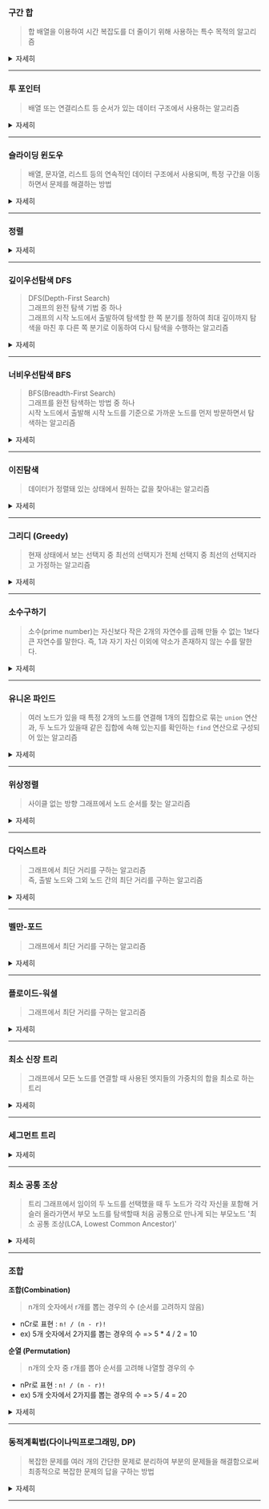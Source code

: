 ### 구간 합 
> 합 배열을 이용하여 시간 복잡도를 더 줄이기 위해 사용하는 특수 목적의 알고리즘

<details>
<summary> 자세히 </summary>
<div markdown="1">


핵심 이론
- 합 배열을 구해야 한다.
  - ex) 배열 A가 있을 대 합 배열 S
  - S[i] = A[0] + A[1] + A[2] + ... A[i-1] + A[i]
  - 힙 배열 공식 : S[i] = S[i-1] A[i]
- 구간 합 공식
  - S[j] - S[i-1] // i에서 j까지의 구간 합

시간 복잡도
- 합 배열을 통해 O(1)
- 최악의 경우 O(N)
  
</div>
</details>

---

### 투 포인터
> 배열 또는 연결리스트 등 순서가 있는 데이터 구조에서 사용하는 알고리즘

<details>
<summary> 자세히 </summary>
<div markdown="1">
  
기능
- 두 개의 포인터를 사용하여 배열 또는 리스트의 요소를 효율적으로 탐색하는 것
    - 두 개의 포인터 : 처음부터 시작하는 포인터, 끝에서 시작하는 포인터

특징
- 정렬된 배열이나 리스트에서 사용할 경우 효율적

시간 복잡도
- O(n)

문제 유형
- 배열에서 두 요소의 합이 타겟인 경우 찾기
- 배열에서 주어진 조건을 만족하는 연속된 부분 배열 찾기
- 배열에서 주어진 값 k와 가장 가까운 값 찾기
- 배열에서 주어진 값 k보다 작거나 같은 값 중에서 가장 큰 값 찾기
- 배열에서 주어진 값 k보다 크거나 같은 값 중에서 가장 작은 값 찾기
- 배열에서 주어진 값 k보다 작은 값을 제거한 배열 반환하기
</div>
</details>

---

### 슬라이딩 윈도우
> 배열, 문자열, 리스트 등의 연속적인 데이터 구조에서 사용되며, 
> 특정 구간을 이동하면서 문제를 해결하는 방법

<details>
<summary> 자세히 </summary>
<div markdown="1">

기능
- 고정된 길이이 윈도우를 이동시키면서 문제를 해결
  - 윈도우 : 데이터 구조에서 일정한 크기의 부분집합을 의미
  - ex) 문자열에서 길이가 k인 윈도우를 이동시키면서 문제를 해결

특징
- 두 개의 포인터를 사용
  - 시작 포인터, 끝 포인터
- Deque 자료구조 이용 (양방향 삽입/삭제 가능)

시간 복잡도
- O(n)

문제 유형
- 배열에서 연속된 부분 배열 중에서 최대/최소 값을 찾기
- 문자열에서 연속된 부분 문자열 중에서 최대/최소 값을 찾기
- 배열에서 연속된 k개의 요소의 합 중에서 최대/최소 값을 찾기
- 문자열에서 연속된 k개의 문자열의 합 중에서 최대/최소 값을 찾기
- 배열에서 특정 조건을 만족하는 연속된 부분 배열 찾기
- 문자열에서 특정 조건을 만족하는 연속된 부분 문자열 찾기
</div>
</details>

---

### 정렬

<details>
<summary> 자세히 </summary>
<div markdown="1">
  
**버블정렬(bubble)**
> 데이터의 인접 요소끼리 비교하고, swap 연산을 수행하며 정렬하는 방식

시간 복잡도 : O(n^2)

**선택 정렬(selection)**
> 대상에서 가장 크거나 작은 데이터를 찾아가 선택을 반복하면서 정렬하는 방식

시간 복잡도 : O(n^2)

**삽입 정렬(insertion)**
> 대상을 선택해 정렬된 영역에서 선택 데이터를 적절한 위치를 찾아 삽입하면서 정렬하는 방식

시간 복잡도 : O(n^2)

**퀵 정렬(quick)**
> pivot 값을 선정해 해당 값을 기준으로 정렬하는 방식

시간 복잡도 : 평균 시간 복잡도 O(nlogn), 최악의 경우 O(n^2)

**병합 정렬 (merge)**
> 이미 정렬된 부분 집합들을 효율적으로 병합해 전체를 정렬하는 방식

시간 복잡도 : O(nlogn)

**기수 정렬 (radix)**
> 데이터의 자릿수를 바탕으로 비교할 데이터를 정렬하는 방식

시간 복잡도 : O(k*n)

**계수 정렬(Counting Sort)**
> 입력된 데이터의 크기를 기반으로 데이터를 정렬하는 방식

시간 복잡도 : O(n + k) - n은 입력 크기, k는 입력의 최대값
</div>
</details>

---

### 깊이우선탐색 DFS
> DFS(Depth-First Search)  
> 그래프의 완전 탐색 기법 중 하나  
> 그래프의 시작 노드에서 출발하여 탐색할 한 쪽 분기를 정하여 최대 깊이까지 탐색을 마친 후
> 다른 쪽 분기로 이동하여 다시 탐색을 수행하는 알고리즘

<details>
<summary> 자세히 </summary>
<div markdown="1">
  
기능
- 그래프 완전 탐색

특징
- 재귀 함수로 구현
  - 주로 사용
  - 스택 오버플로 유의
- 스택 자료구조 이용 (LIFO, 후입선출)

시간 복잡도
- O(V + E) (노드 수: V, 엣지 수: E)

깊이 우선 탐색 과정
1. DFS를 시작할 노드를 정한 후 사용할 자료구조 초기화
2. 노드의 방문 여부를 체크할 자료구조 초기화
3. DFS 수행 : 현재 노드의 연결 노드 중 방문하지 않은 노드 대상으로 DFS 실행

문제 유형
> 가장 깊은 경로를 탐색하는 문제나, 그래프에서 특정한 노드를 찾는 문제 등에 사용
- 단절점 찾기, 단절선 찾기, 사이클 찾기, 위상 정렬
- 그래프에서 특정한 노드를 찾는 문제
- 그래프에서 경로가 존재하는지 여부를 판별하는 문제
- 그래프에서 모든 노드를 탐색하는 문제
- 그래프에서 사이클을 찾는 문제
- 그래프에서 연결 요소를 찾는 문제
- 그래프에서 강한 연결 요소를 찾는 문제
- 미로 찾기와 같은 게임에서 가장 짧은 경로를 찾는 문제
</div>
</details>

---

### 너비우선탐색 BFS
> BFS(Breadth-First Search)  
> 그래프를 완전 탐색하는 방법 중 하나  
> 시작 노드에서 출발해 시작 노드를 기준으로 가까운 노드를 먼저 방문하면서 탐색하는 알고리즘

<details>
<summary> 자세히 </summary>
<div markdown="1">
  
기능
- 그래프 완전 탐색

특징
- FIFO 탐색 (선입선출)
- Queue 자료구조 이용
- 시작 노드와 가까운 노드를 우선하여 탐색하므로 목표 노드에 도착하는 경로가 여러 개일 때 최단 경로를 보장한다.

너비 우선 탐색 과정
1. BFS를 시작할 노드를 정한 후 사용할 자료구조 초기화
2. 큐에서 노드를 꺼낸 후 꺼낸 노드의 인접 노드를 다시 큐에 삽입
   - 중복 방문 방지를 위해 노드의 방문 여부 체크
3. 큐 자료구조에 값이 없을 때까지 반복

문제 유형
> 가장 짧은 거리를 구하는 문제나, 특정한 조건을 만족하는 가장 빠른 경로를 구하는 문제 등에 사용
- 그래프에서 최단 경로 찾기
- 그래프에서 특정한 조건을 만족하는 경로 찾기
- 그래프에서 모든 노드를 탐색하는 문제
- 퍼즐과 같은 게임에서 최소 이동 횟수를 찾는 문제
- 너비가 큰 트리에서 가장 왼쪽에 있는 노드를 찾는 문제
- 컴파일러에서 소스 코드의 문법을 검사하는 문제
- 그래프에서 사이클을 찾는 문제

</div>
</details>

---

### 이진탐색
> 데이터가 정렬돼 있는 상태에서 원하는 값을 찾아내는 알고리즘

<details>
<summary> 자세히 </summary>
<div markdown="1">
  
기능
- 타깃 데이터 검색

특징
- 중앙값 비교를 통한 대상 충소 방식
  - 대상 데이터의 중앙값과 찾고자 하는 값을 비교해 데이터의 크기를 절반씩 줄이면서 대상을 찾는다.
- 이진 탐색은 데이터가 정렬되어있어야 한다.

시간 복잡도
- O(logN)

이진 탐색 과정
1. 현재 데이터셋의 중앙값을 선택한다
2. 중앙값 > 타깃 데이터일 때 중앙값 기준으로 왼쪽 데이터셋을 선택한다.
3. 중앙값 < 타깃 데이터 일때 중앙값 기준으로 오른쪽 데이터셋을 선택한다.
4. 과정 1~3 반복 중 중앙값 == 타깃 데이터일 때 탐색 종료

</div>
</details>
           
---

### 그리디 (Greedy)
> 현재 상태에서 보는 선택지 중 최선의 선택지가 전체 선택지 중 최선의 선택지라고 가정하는 알고리즘

<details>
<summary> 자세히 </summary>
<div markdown="1">

그리디 알고리즘 수행 과정
1. 해 선택 : 현재 상태에서 가장 최선이라고 생각되는 해를 선택한다.
2. 직절성 검사 : 현재 선택한 해가 전체 문제의 제약 조건에 벗어나지 않는지 검사한다.
3. 해 검사 : 현재까지 선택한 해 집합이 전체 문제를 해결할 수 있는지 검사한다. 전체문제를 핵려하지 못한다면 다시 1로 돌아가 같은 과정 반복
</div>
</details>
  
---

### 소수구하기
> 소수(prime number)는 자신보다 작은 2개의 자연수를 곱해 만들 수 없는 1보다 큰 자연수를 말한다.
> 즉, 1과 자기 자신 이외에 약소가 존재하지 않는 수를 말한다.

<details>
<summary> 자세히 </summary>
<div markdown="1">
  
소수 판별법 - 에라토스테네스의 체
1. 구하고자 하는 소수의 범위만틈 1차원 배열을 생성한다.
2. 숫자 2부터 시작, 선택된 숫자의 배수에 해당하는 수를 배열에서 끝까지 탐색하며 지운다. 이때 처음으로 선택된 숫지는 지우지 않는다.
3. 배열의 끝까지 2.를 반복한 후 배열에서 남아 있는 모든 수를 출력한다.

시간 복잡도
- O(N^2), 일반적으로 O(Nlog(logN))
  
</div>
</details>
  
---

### 유니온 파인드
> 여러 노드가 있을 때 특정 2개의 노드를 연결해 1개의 집합으로 묶는 ```union``` 연산과,
> 두 노드가 있을때 같은 집합에 속해 있는지를 확인하는 ```find``` 연산으로 구성되어 있는 알고리즘

<details>
<summary> 자세히 </summary>
<div markdown="1">
  
**union, find 연산**
- union 연산 : 각 노드가 속한 집합을 1개로 합치는 연산
  - 일반적인 방법 : 1차원 배열 이용
- find 연산 : 특정 노드 a에 관해 a가 속한 집합의 대표 노드를 반환하는 연산

**find 연산 작동 원리**
1. 대상 노드 배열에 index값과 value값이 동일한지 확인
2. 동일하지 않으면 value값이 가리키는 index위치로 이동
3. 이동 위치의 index값과 value값이 같을 때까지 1.~2.반복. (재귀함수로 구현)
4. 대표 노드에 도달하면 재귀 함수를 빠져나오면서 거치는 모든 노드값을 루트 노드값으로 변경

유의
- find 연산을 수행할때 재귀함수를 빠져나오면서 탐색한 모든 노드의 대표 노드값을 루트 노드값으로 변경해야한다.
- union 연산에서 선택된 노드끼리 연결해야한다.

시간 복잡도
- 일반적으로 O(n), 최악의 경우 O(n^2)

</div>
</details>
  
---

### 위상정렬
> 사이클 없는 방향 그래프에서 노드 순서를 찾는 알고리즘

<details>
<summary> 자세히 </summary>
<div markdown="1">
  
기능
- 노드 간의 순서를 결정

특징
- 사이클이 없어야 한다.
  - 사이클이 존재하면 노드 간의 순서를 명확하게 정의할 수 없다.
- 항상 유일한 값으로 정렬되지 않는다.

시간 복잡도
- O(V + E) (노드 수: V, 엣지 수: E)

핵심 이론
1. 인접리스트로 그래프 구현하기
   - 인접리스트 ArrayList<ArrayList<Integer>
2. 진입 차수 배열 초기화
   - 진입 차수 저장 배열 D[N] 
   - 진입 차수(in-degree) : 자기 자신을 가리키는 엣지의 개수
3. 진입 차수가 0인 노드를 선택하고 선택된 노드를 위상 정렬 배열(정답 배열)에 저장
   - 그 후 인접 리스트에서 선택된 노드가 가리키는 노드들의 진입 차수를 1씩 뺀다.

</div>
</details>
  
---

### 다익스트라
> 그래프에서 최단 거리를 구하는 알고리즘  
> 즉, 출발 노드와 그외 노드 간의 최단 거리를 구하는 알고리즘

<details>
<summary> 자세히 </summary>
<div markdown="1">
  
기능
- 출발 노드와 모든 노드간의 거리 탐색  

특징 
- 엣지는 가중치는 모두 양수

시간 복잡도
- O(ElogV) (노드 수: V, 엣지 수: E)

핵심이론
1. 인접 리스트로 그래프 구현하기
   - 시간 복잡도 측면, N의 크기가 클 것을 대비해 인접 리스트를 선택해서 구현하는것이 좋다.
   - 인접 리스트에 연결한 배열의 자료형은 (노드, 가중치)형태
     - ArrayList<Edge>[]
2. 최단 거리 배열 초기화하기
   - 최단 거리 배열을 만들고, 출발 노드는 0, 이외의 노드는 무한(적당히 큰값)으로 초기화
3. 값이 가장 작은 노드 고르기
   - 최단 거리 배열에서 현재 값이 가장 작은 노들르 고른다.
4. 최단 거리 배열 업데이트 하기
   - Min(선택 노드의 최단 거리 배열의 값 + 엣지 가중치, 연결 노드의 최단 거리 배열의 값)
5. 과정 3~4를 반복해 최단 거리 배열 완성하기
   - 과정 4에서 선택 노드가 될 때마다 다시 선택되지 않도록 방문 배열을 만들어 체크
   - 모든 노드가 선택될 때까지 반복하여 최단 거리 배열을 완성한다.

</div>
</details>
  
---

### 벨만-포드
> 그래프에서 최단 거리를 구하는 알고리즘

<details>
<summary> 자세히 </summary>
<div markdown="1">
  
기능
- 특정출발 노드에서 다른 모든 노드까지의 최단 경로 탐색

특징
- 음수 가중치 엣지가 있어도 수행할 수 있다.
- 전체 그래프에서 음수 사이클의 존재 여부 판단 가능

시간복잡도
- O(VE) (노드 수: V, 엣지 수: E)

핵심 이론
1. 엣지 리스트로 그래프를 구현하고 최단 경로 배열 초기화하기
   - 엣지를 중심으로 동작하므로, 엣지 리스트로 그래프를 구현
     - Edge[] edge;
   - 최단 경로 배열은 출발 노드 0, 나머지는 무한대(최대값)으로 초기화
     - D[]
2. 모든 엣지를 확인해 정답 배열 업데이트
   - 최단 거리 배열에서 업데이트 반복 횟수는 '노드 개수(N) - 1'
     - 노드 개수가 N이고, 음수 사이클이 없을 때 특정 두 노드의 최단 거리를 구성할 수 있지의 최대 개수는 N-1
   - 업데이트 조건
     - D[s] != 무한, D[e] > D[s] + w 일때 D[e] = D[s] + w로 배열의 값을 업데이트
       - s: 출발노드, e: 종료노드, w: 가중치
   - 음수 사이클이 존재하는지 확인
3. 음수 사이클 유무 확인 (중요)
   - 모든 엣지를 한 번씩 다시 사용해 업데이트되는 노드가 발생하는지 확인
   - 업데이트가되는 노드가 있다면 음수 사이클 존재 -> 최단 거리를 찾을 수 없는 그래프가 된다.
     - 음수 사이클이 존재하면 이 사이클을 무한하게 돌수록 가중치가 계속 감소하기 때문 

</div>
</details>
  
---

### 플로이드-워셜
> 그래프에서 최단 거리를 구하는 알고리즘

<details>
<summary> 자세히 </summary>
<div markdown="1">

기능
- 모든 노드 간에 최단 경로 탐색

특징
- 음수 가중치 엣지가 있어도 수행할 수 있다.
- 동적 계획법의 원리를 이용해 알고리즘에 접근

시간 복잡도
- O(V^3) (노드 수 : V)

핵심 이론
> A노드에서 B노드까지 최단 경로를 구했다고 가정했을 때, 최단 경로위에 K 노드가 존재한다면 '그것을 이루는 부분 경로 역시 최단 경로이다.'  
> **즉, 전체 경로의 최단 경로는 부분 경로의 최단 경로의 조합으로 이뤄진다는 뜻**

- 플로이드-워셜 점화식
  - D[S][E] = Math.min(D[S][E], D[S][K] + D[K][E])
1. 배열을 선언하고 초기화하기
   - D[S][E] => 노드 S에서 노드 E까지의 최단 거리를 저장하는 배열
   - S, E의 값이 같으면 0(자기 자신에게 가는데 걸리는 시간), 다르면 무한(최댓값)
2. 최단 거리 배열에 그래프 데이터 저장하기
   > 플로이드-워셜은 그래프를 인접행렬로 표현
   - D[S][E] = W로 엣지의 정보를 배열에 입력 (출발 노드 S, 도착 노드 E, 가중치 W)
3. 점화식으로 배열 업데이트
   - 3중 for문의 형태로 반복하면서 배열의 값을 업데이트
   - 플로이드-워셜 알고리즘
     ```
       for 경유지 K에 관해 (1~N) // N: 노드개수
          for 출발 노드 S에 관해 (1~N)
            for 도착 노드 E에 관해 (1~N)
            D[S][E] = Math.min(D[S][E], D[S][K] + D[K][E])
     ```
   - 완성된 배열은 모든 노드 간의 최단 거리를 알려준다.

</div>
</details>
  
---

### 최소 신장 트리
> 그래프에서 모든 노드를 연결할 때 사용된 엣지들의 가중치의 합을 최소로 하는 트리

<details>
<summary> 자세히 </summary>
<div markdown="1">

특징
- 사이클이 포함되면 가중치의 합이 최소가 될 수 없으므로 사이클을 포함하지 않는다.
  - 사이클이 존재하면 안되는 특징을 지니고 있기 때문에 유니온 파인트 알고리즘을 내부에 구현해야 한다.
- N개의 노드가 있으면 최소 신장 트리를 구성하는 엣지의 개수는 항상 N-1개다.
- 다른 그래프 알고리즘과 달리, 엣지 리스트의 형태를 이용해 데이터를 담는다.
  - 엣지를 기준으로하기 때문

핵심 이론  
1. 엣지 리스트로 그래프를 구현하고 유니온 파인드 배열 초기화하기
   - 엣지 리스트의 형태로 저장
     - 노드가 아닌 엣지 중심으로 저장하기 때문
     - 엣지(Edge) 클래스는 노드 변수 2개와 가중치 변수로 구성
     - PriorityQueue<Edge>
   - 사이클 처리를 위한 유니온 파인드 배열 초기화
     - 배열의 인덱스를 해당 자리의 값으로 초기화
2. 그래프 데이터를 가중치 기준으로 정렬하기
   - 엣지 리스트에 담긴 그래프를 가중치 기준으로 오름차순 정렬
     - 엣지를 클래스로 표현하면 Comparable을 통해 정렬 방식 구현 가능
3. 가중치가 낮은 엣지부터 연결 시도하기
   - 가중치가 낮은 엣지 부터 순서대로 선택해 연결을 시도
     - 바로 연결하지 않고 이 엣지를 연결했을 때 그래프에 사이클 형성 유무 체크 -> find연산'
       - 사이클 형성 = 두 노드의 대표노드가 같다
     - 사이클 형성되지 않을 때만 union 연산을 이용해 두 노드 연결
4. 과정 3 반복하기
   - 전체 노드의 개수가 N개이면 연결한 엣지의 개수가 N-1이 될 때까지 과정 3반복
5. 총 엣지 비용 출력
   - 엣지의 개수가 N-1이 되면 알고리즘 종료, 완성된 최소 신장 트리의 총 엣지 비용을 출력

</div>
</details>
  
---


### 세그먼트 트리
  
<details>
<summary> 자세히 </summary>
<div markdown="1">

</div>
</details>
  
---


### 최소 공통 조상
> 트리 그래프에서 임이의 두 노드를 선택했을 때 두 노드가 각각 자신을 포함해 거슬러 올라가면서 부모 노드를 탐색할때
> 처음 공통으로 만나게 되는 부모노드 '최소 공통 조상(LCA, Lowest Common Ancestor)'

<details>
<summary> 자세히 </summary>
<div markdown="1">

핵심 이론  

**일반적인 최소 공통 조상 구하기**
> 트리의 높이가 크지 않을 때 최소 공통 조상을 구하는 방법  
> 트리의 높이가 커질 경우, 시간이 오래 걸린다.
1. 루트 노드에서 탐색을 시작해 각 노드의 부모 노드와 깊이를 저장한다
2. 선택된 두 노드의 깊이가 다른 경우, 더 깊은 노드의 노드를 부모 노드로 1개씩 올려주면서 같은 깊이로 맞춘다.
   - 이때 두 노드가 같으면 해당 노드가 최소 공통 조상
3. 깊이가 같은 상태에서는 동시에 부모 노드로 올라가면서 두 노드가 같은 노드가 될 때까지 반복
   - 이때 처음 만나는 노드가 최소 공통 조상

**최소 공통 조상 빠르게 구하기**
> 서로의 깊이를 맞춰 주거나 같아지는 노드를 찾을때 2^k씩 올라가 비교하는 방식  
- 일반적인 방식에서 약간 변형한 형태
- 자신의 부모 노드 뿐아니라 2^k번째 위치의 부모 노드까지 저장해야한다.
1. 부모 노드 저장 배열 만들기
   - 부모 노드 배열의 정의 : P[K][N] => N번째 노드의 2^K번째 부모 노드 번호
   - 부모 노드 배열의 점화식 : ```P[K][N] = P[K-1][P[k-1][N]]```
     - N의 2^K번째 부모 노드 = N의 2^K-1번째 부모 노드의 2^K-1번째 부모 노드
   - K의 조건 : ```'2^K < 트리의 깊이'``` 를 만족하는 최댓값
2. 선택된 두 노드의 깊이 맞추기
   - 부모 노드 배열을 이용하여 깊이를 2^K 단위로 넘어가며 높이를 맞춘다.
     - depth1: 2, depth2: 6 => depth2-depth1 = 4 => 4 = 2^k => k = 2
3. 최소 공통 조상 찾기
   - 공통 조상을 찾는 작업도 2^K 단위로 점프하면서 맞춘다.
     - K를 1씩 감소하면서 부모 노드 저장배열을 이용해 최초로 두 노드의 부모가 달라지는 값을 찾는다.
   - 최초로 달라지는 K에 대한 두 노드의 부모 노드를 찾아 이동
   - 반복문이 종료된 후 이동한 2개의 노드가 같은 노드라면 해당 노드가, 다른 노르라면 바로 위의 노드가 최소 공통 조상이 된다.

</div>
</details>

---


### 조합
 
**조합(Combination)**
> n개의 숫자에서 r개를 뽑는 경우의 수 (순서를 고려하지 않음)
- nCr로 표현 : ```n! / (n - r)!```
- ex) 5개 숫자에서 2가지를 뽑는 경우의 수 => 5 * 4 / 2 = 10

**순열 (Permutation)**
> n개의 숫자 중 r개를 뽑아 순서를 고려해 나열할 경우의 수
- nPr로 표현 : ```n! / (n - r)!```
- ex) 5개 숫자에서 2가지를 뽑는 경우의 수 => 5 / 4 = 20

<details>
<summary> 자세히 </summary>
<div markdown="1">

핵심 이론 및 구현 방식
1. 특정 문제를 가정하기
2. (중요) 모든 부분 문제가 해결된 상황이라고 가정하고 지금 문제 생각하기
3. 특정 문제를 해결한 내용을 바탕으로 일반 점화식 도출하기
   - **조합 점화식** : ```D[i][j] = D[i =- 1][i] + D[i - 1][j - 1]```

ex) 5개중 3개를 선택하는 경우의 수
- 이미 선택이 완료된 데이터로 가정
  - 5개의 데이터 중 4개를 이미 선택완료된 데이터로 가정
- 모든 부분 문제가 해결된 상황이라고 가정하고 지금 문제 생각하기
  - 마지막 데이터 포함 + 선택이 완료된 데이터 중 2개를 선택하는 경우의 수 : 4C2
  - 마지막 데이터 포함 X + 선택이 완료된 데이터 중 3개를 선택하는 경우의 수 : 4C3
  - 5개 중 3개를 선택하는 경우의 수 5C3 = 4C2 + 4C3

</div>
</details>
     
---


### 동적계획법(다이나믹프로그래밍, DP)
> 복잡한 문제를 여러 개의 간단한 문제로 분리하여 부분의 문제들을 해결함으로써 최종적으로 복잡한 문제의 답을 구하는 방법

<details>
<summary> 자세히 </summary>
<div markdown="1">
동적계획법 원리와 구현 방식
1. 큰 문제를 작은 문제로 나눌 수 있어야 한다.
2. 작은 문제들이 반복돼 나타나고 사용되며 이 작은 문제들의 결과 값은 항상 같아야 한다.
3. 모든 작은 문제들은 한 번만 계산해 DP 테이블에 저장하며 추후 재사용할 때는 이 DP 테이블을 이용한다. (메모이제이션 기법)
4. 동적 계획법은 톱-다운(top-down)방식과 바텁-업(bottom-up)방식으로 구현할 수 있다.

대표적인 동적계획법 문제 - **피보나치 수열 공식**
- D[N] = D[N-1] + D[N-2]; // N번째 수열 = N-1번째 수열 + N-2번째 수열

</div>
</details>

---
